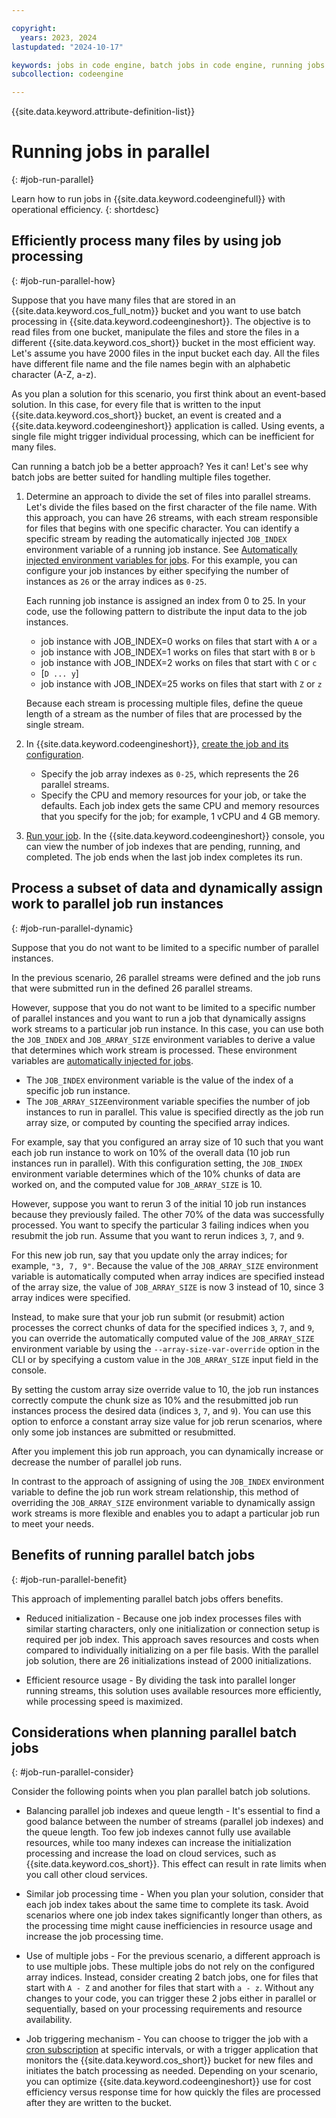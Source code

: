 ```yaml
---

copyright:
  years: 2023, 2024
lastupdated: "2024-10-17"

keywords: jobs in code engine, batch jobs in code engine, running jobs with code engine, creating jobs with code engine, images for jobs in code engine, jobs, parallel jobs, parallel batch jobs
subcollection: codeengine

---
```


{{site.data.keyword.attribute-definition-list}}

# Running jobs in parallel
{: #job-run-parallel}

Learn how to run jobs in {{site.data.keyword.codeenginefull}} with operational efficiency.
{: shortdesc}

## Efficiently process many files by using job processing
{: #job-run-parallel-how}

Suppose that you have many files that are stored in an {{site.data.keyword.cos_full_notm}} bucket and you want to use batch processing in {{site.data.keyword.codeengineshort}}. The objective is to read files from one bucket, manipulate the files and store the files in a different {{site.data.keyword.cos_short}} bucket in the most efficient way. Let's assume you have 2000 files in the input bucket each day.  All the files have different file name and the file names begin with an alphabetic character (A-Z, a-z).

As you plan a solution for this scenario, you first think about an event-based solution. In this case, for every file that is written to the input {{site.data.keyword.cos_short}} bucket, an event is created and a {{site.data.keyword.codeengineshort}} application is called. Using events, a single file might trigger individual processing, which can be inefficient for many files.

Can running a batch job be a better approach? Yes it can! Let's see why batch jobs are better suited for handling multiple files together.

1. Determine an approach to divide the set of files into parallel streams. Let's divide the files based on the first character of the file name. With this approach, you can have 26 streams, with each stream responsible for files that begins with one specific character. You can identify a specific stream by reading the automatically injected `JOB_INDEX` environment variable of a running job instance. See [Automatically injected environment variables for jobs](/docs/codeengine?topic=codeengine-inside-env-vars#inside-env-vars-jobs). For this example, you can configure your job instances by either specifying the number of instances as `26` or the array indices as `0-25`.

    Each running job instance is assigned an index from 0 to 25. In your code, use the following pattern to distribute the input data to the job instances.
    * job instance with JOB_INDEX=0 works on files that start with `A` or `a`
    * job instance with JOB_INDEX=1 works on files that start with `B` or `b`
    * job instance with JOB_INDEX=2 works on files that start with `C` or `c`
    * [`D ... y`]
    * job instance with JOB_INDEX=25 works on files that start with `Z` or `z`

    Because each stream is processing multiple files, define the queue length of a stream as the number of files that are processed by the single stream.

2. In {{site.data.keyword.codeengineshort}}, [create the job and its configuration](/docs/codeengine?topic=codeengine-job-plan).
    * Specify the job array indexes as `0-25`, which represents the 26 parallel streams.
    * Specify the CPU and memory resources for your job, or take the defaults. Each job index gets the same CPU and memory resources that you specify for the job; for example, 1 vCPU and 4 GB memory.

3. [Run your job](/docs/codeengine?topic=codeengine-run-job). In the {{site.data.keyword.codeengineshort}} console, you can view the number of job indexes that are pending, running, and completed. The job ends when the last job index completes its run.

## Process a subset of data and dynamically assign work to parallel job run instances
{: #job-run-parallel-dynamic}

Suppose that you do not want to be limited to a specific number of parallel instances.

In the previous scenario, 26 parallel streams were defined and the job runs that were submitted run in the defined 26 parallel streams.

However, suppose that you do not want to be limited to a specific number of parallel instances and you want to run a job that dynamically assigns work streams to a particular job run instance. In this case, you can use both the `JOB_INDEX` and `JOB_ARRAY_SIZE` environment variables to derive a value that determines which work stream is processed. These environment variables are [automatically injected for jobs](/docs/codeengine?topic=codeengine-inside-env-vars#inside-env-vars-jobs).

* The `JOB_INDEX` environment variable is the value of the index of a specific job run instance.
* The `JOB_ARRAY_SIZE`environment variable specifies the number of job instances to run in parallel. This value is specified directly as the job run array size, or computed by counting the specified array indices.

For example, say that you configured an array size of 10 such that you want each job run instance to work on 10% of the overall data (10 job run instances run in parallel). With this configuration setting, the `JOB_INDEX` environment variable determines which of the 10% chunks of data are worked on, and the computed value for `JOB_ARRAY_SIZE` is 10.

However, suppose you want to rerun 3 of the initial 10 job run instances because they previously failed. The other 70% of the data was successfully processed. You want to specify the particular 3 failing indices when you resubmit the job run. Assume that you want to rerun indices `3`, `7`, and `9`.

For this new job run, say that you update only the array indices; for example, `"3, 7, 9"`. Because the value of the `JOB_ARRAY_SIZE` environment variable is automatically computed when array indices are specified instead of the array size, the value of `JOB_ARRAY_SIZE` is now 3 instead of 10, since 3 array indices were specified.

Instead, to make sure that your job run submit (or resubmit) action processes the correct chunks of data for the specified indices `3`, `7`, and `9`, you can override the automatically computed value of the `JOB_ARRAY_SIZE` environment variable by using the `--array-size-var-override` option in the CLI or by specifying a custom value in the `JOB_ARRAY_SIZE` input field in the console.

By setting the custom array size override value to 10, the job run instances correctly compute the chunk size as 10% and the resubmitted job run instances process the desired data (indices `3`, `7`, and `9`). You can use this option to enforce a constant array size value for job rerun scenarios, where only some job instances are submitted or resubmitted.

After you implement this job run approach, you can dynamically increase or decrease the number of parallel job runs.

In contrast to the approach of assigning of using the `JOB_INDEX` environment variable to define the job run work stream relationship, this method of overriding the `JOB_ARRAY_SIZE` environment variable to dynamically assign work streams is more flexible and enables you to adapt a particular job run to meet your needs.

## Benefits of running parallel batch jobs
{: #job-run-parallel-benefit}

This approach of implementing parallel batch jobs offers benefits.

* Reduced initialization -  Because one job index processes files with similar starting characters, only one initialization or connection setup is required per job index. This approach saves resources and costs when compared to individually initializing on a per file basis. With the parallel job solution, there are 26 initializations instead of 2000 initializations.

* Efficient resource usage - By dividing the task into parallel longer running streams, this solution uses available resources more efficiently, while processing speed is maximized.

## Considerations when planning parallel batch jobs
{: #job-run-parallel-consider}

Consider the following points when you plan parallel batch job solutions.

* Balancing parallel job indexes and queue length -  It's essential to find a good balance between the number of streams (parallel job indexes) and the queue length. Too few job indexes cannot fully use available resources, while too many indexes can increase the initialization processing and increase the load on cloud services, such as {{site.data.keyword.cos_short}}. This effect can result in rate limits when you call other cloud services.

* Similar job processing time -  When you plan your solution, consider that each job index takes about the same time to complete its task. Avoid scenarios where one job index takes significantly longer than others, as the processing time might cause inefficiencies in resource usage and increase the job processing time.

* Use of multiple jobs - For the previous scenario, a different approach is to use multiple jobs. These multiple jobs do not rely on the configured array indices. Instead, consider creating 2 batch jobs, one for files that start with `A - Z` and another for files that start with `a - z`. Without any changes to your code, you can trigger these 2 jobs either in parallel or sequentially, based on your processing requirements and resource availability.

*  Job triggering mechanism - You can choose to trigger the job with a [cron subscription](/docs/codeengine?topic=codeengine-subscribe-cron) at specific intervals, or with a trigger application that monitors the {{site.data.keyword.cos_short}} bucket for new files and initiates the batch processing as needed. Depending on your scenario, you can optimize {{site.data.keyword.codeengineshort}} use for cost efficiency versus response time for how quickly the files are processed after they are written to the bucket.
